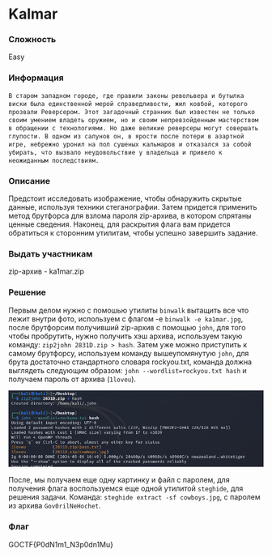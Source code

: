 # Kalmar

### Сложность

Easy

### Информация

```
В старом западном городе, где правили законы револьвера и бутылка виски была единственной мерой справедливости, жил ковбой, которого прозвали Реверсером. Этот загадочный странник был известен не только своим умением владеть оружием, но и своим непревзойденным мастерством в обращении с технологиями. Но даже великие реверсеры могут совершать глупости. В одном из салунов он, в ярости после потери в азартной игре, небрежно уронил на пол сушеных кальмаров и отказался за собой убирать, что вызвало неудовольствие у владельца и привело к неожиданным последствиям.
```

### Описание

Предстоит исследовать изображение, чтобы обнаружить скрытые данные, используя техники стеганографии. Затем придется применить метод брутфорса для взлома пароля zip-архива, в котором спрятаны ценные сведения. Наконец, для раскрытия флага вам придется обратиться к сторонним утилитам, чтобы успешно завершить задание.


### Выдать учаcтникам

zip-архив - ka1mar.zip

### Решение

Первым делом нужно с помошью утилиты `binwalk` вытащить все что лежит внутри фото, используем с флагом -e `binwalk -e ka1mar.jpg`, после брутфорсим получивший zip-архив с помощью `john`, для того чтобы пробрутить, нужно получить хэш архива, используем такую команду: ```zip2john 2831D.zip > hash```. Затем уже можно приступить к самому брутфорсу, используем команду вышеупомянутую `john`, для брута достаточно стандартного словаря rockyou.txt, команда должна выглядеть следующим образом: ```john --wordlist=rockyou.txt hash``` и получаем пароль от архива (`1loveu`).

![The San Juan Mountains are beautiful!](./images/John.png "San Juan Mountains")

После, мы получаем еще одну картинку и файл с паролем, для получения флага воспользуемся еще одной утилитой `steghide`, для решения задачи. Команда: ```steghide extract -sf cowboys.jpg```, с паролем из архива `Gov0rilNeHochet`.

### Флаг

GOCTF{P0dN1m1_N3p0dn1Mu}
